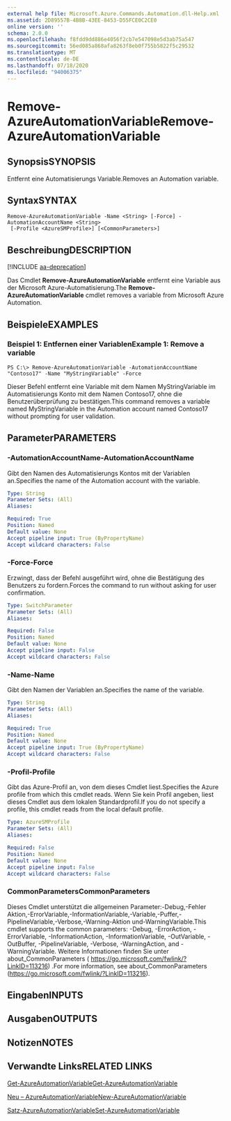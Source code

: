 ```yaml
---
external help file: Microsoft.Azure.Commands.Automation.dll-Help.xml
ms.assetid: 2D89557B-4B8B-43EE-8453-D55FCE0C2CE0
online version: ''
schema: 2.0.0
ms.openlocfilehash: f8fdd9dd886e4056f2cb7e547098e5d3ab75a547
ms.sourcegitcommit: 56ed085a868afa8263f8eb0f755b5822f5c29532
ms.translationtype: MT
ms.contentlocale: de-DE
ms.lasthandoff: 07/18/2020
ms.locfileid: "94006375"
---
```

# <span data-ttu-id="51f6a-101">Remove-AzureAutomationVariable</span><span class="sxs-lookup"><span data-stu-id="51f6a-101">Remove-AzureAutomationVariable</span></span>

## <span data-ttu-id="51f6a-102">Synopsis</span><span class="sxs-lookup"><span data-stu-id="51f6a-102">SYNOPSIS</span></span>

<span data-ttu-id="51f6a-103">Entfernt eine Automatisierungs Variable.</span><span class="sxs-lookup"><span data-stu-id="51f6a-103">Removes an Automation variable.</span></span>

## <span data-ttu-id="51f6a-104">Syntax</span><span class="sxs-lookup"><span data-stu-id="51f6a-104">SYNTAX</span></span>

```
Remove-AzureAutomationVariable -Name <String> [-Force] -AutomationAccountName <String>
 [-Profile <AzureSMProfile>] [<CommonParameters>]
```

## <span data-ttu-id="51f6a-105">Beschreibung</span><span class="sxs-lookup"><span data-stu-id="51f6a-105">DESCRIPTION</span></span>

[!INCLUDE [aa-deprecation](../include/aa-deprecation.md)]

<span data-ttu-id="51f6a-106">Das Cmdlet **Remove-AzureAutomationVariable** entfernt eine Variable aus der Microsoft Azure-Automatisierung.</span><span class="sxs-lookup"><span data-stu-id="51f6a-106">The **Remove-AzureAutomationVariable** cmdlet removes a variable from Microsoft Azure Automation.</span></span>

## <span data-ttu-id="51f6a-107">Beispiele</span><span class="sxs-lookup"><span data-stu-id="51f6a-107">EXAMPLES</span></span>

### <span data-ttu-id="51f6a-108">Beispiel 1: Entfernen einer Variablen</span><span class="sxs-lookup"><span data-stu-id="51f6a-108">Example 1: Remove a variable</span></span>
```
PS C:\> Remove-AzureAutomationVariable -AutomationAccountName "Contoso17" -Name "MyStringVariable" -Force
```

<span data-ttu-id="51f6a-109">Dieser Befehl entfernt eine Variable mit dem Namen MyStringVariable im Automatisierungs Konto mit dem Namen Contoso17, ohne die Benutzerüberprüfung zu bestätigen.</span><span class="sxs-lookup"><span data-stu-id="51f6a-109">This command removes a variable named MyStringVariable in the Automation account named Contoso17 without prompting for user validation.</span></span>

## <span data-ttu-id="51f6a-110">Parameter</span><span class="sxs-lookup"><span data-stu-id="51f6a-110">PARAMETERS</span></span>

### <span data-ttu-id="51f6a-111">-AutomationAccountName</span><span class="sxs-lookup"><span data-stu-id="51f6a-111">-AutomationAccountName</span></span>
<span data-ttu-id="51f6a-112">Gibt den Namen des Automatisierungs Kontos mit der Variablen an.</span><span class="sxs-lookup"><span data-stu-id="51f6a-112">Specifies the name of the Automation account with the variable.</span></span>

```yaml
Type: String
Parameter Sets: (All)
Aliases: 

Required: True
Position: Named
Default value: None
Accept pipeline input: True (ByPropertyName)
Accept wildcard characters: False
```

### <span data-ttu-id="51f6a-113">-Force</span><span class="sxs-lookup"><span data-stu-id="51f6a-113">-Force</span></span>
<span data-ttu-id="51f6a-114">Erzwingt, dass der Befehl ausgeführt wird, ohne die Bestätigung des Benutzers zu fordern.</span><span class="sxs-lookup"><span data-stu-id="51f6a-114">Forces the command to run without asking for user confirmation.</span></span>

```yaml
Type: SwitchParameter
Parameter Sets: (All)
Aliases: 

Required: False
Position: Named
Default value: None
Accept pipeline input: False
Accept wildcard characters: False
```

### <span data-ttu-id="51f6a-115">-Name</span><span class="sxs-lookup"><span data-stu-id="51f6a-115">-Name</span></span>
<span data-ttu-id="51f6a-116">Gibt den Namen der Variablen an.</span><span class="sxs-lookup"><span data-stu-id="51f6a-116">Specifies the name of the variable.</span></span>

```yaml
Type: String
Parameter Sets: (All)
Aliases: 

Required: True
Position: Named
Default value: None
Accept pipeline input: True (ByPropertyName)
Accept wildcard characters: False
```

### <span data-ttu-id="51f6a-117">-Profil</span><span class="sxs-lookup"><span data-stu-id="51f6a-117">-Profile</span></span>
<span data-ttu-id="51f6a-118">Gibt das Azure-Profil an, von dem dieses Cmdlet liest.</span><span class="sxs-lookup"><span data-stu-id="51f6a-118">Specifies the Azure profile from which this cmdlet reads.</span></span>
<span data-ttu-id="51f6a-119">Wenn Sie kein Profil angeben, liest dieses Cmdlet aus dem lokalen Standardprofil.</span><span class="sxs-lookup"><span data-stu-id="51f6a-119">If you do not specify a profile, this cmdlet reads from the local default profile.</span></span>

```yaml
Type: AzureSMProfile
Parameter Sets: (All)
Aliases: 

Required: False
Position: Named
Default value: None
Accept pipeline input: False
Accept wildcard characters: False
```

### <span data-ttu-id="51f6a-120">CommonParameters</span><span class="sxs-lookup"><span data-stu-id="51f6a-120">CommonParameters</span></span>
<span data-ttu-id="51f6a-121">Dieses Cmdlet unterstützt die allgemeinen Parameter:-Debug,-Fehler Aktion,-ErrorVariable,-InformationVariable,-Variable,-Puffer,-PipelineVariable,-Verbose,-Warning-Aktion und-WarningVariable.</span><span class="sxs-lookup"><span data-stu-id="51f6a-121">This cmdlet supports the common parameters: -Debug, -ErrorAction, -ErrorVariable, -InformationAction, -InformationVariable, -OutVariable, -OutBuffer, -PipelineVariable, -Verbose, -WarningAction, and -WarningVariable.</span></span> <span data-ttu-id="51f6a-122">Weitere Informationen finden Sie unter about_CommonParameters ( https://go.microsoft.com/fwlink/?LinkID=113216) .</span><span class="sxs-lookup"><span data-stu-id="51f6a-122">For more information, see about_CommonParameters (https://go.microsoft.com/fwlink/?LinkID=113216).</span></span>

## <span data-ttu-id="51f6a-123">Eingaben</span><span class="sxs-lookup"><span data-stu-id="51f6a-123">INPUTS</span></span>

## <span data-ttu-id="51f6a-124">Ausgaben</span><span class="sxs-lookup"><span data-stu-id="51f6a-124">OUTPUTS</span></span>

## <span data-ttu-id="51f6a-125">Notizen</span><span class="sxs-lookup"><span data-stu-id="51f6a-125">NOTES</span></span>

## <span data-ttu-id="51f6a-126">Verwandte Links</span><span class="sxs-lookup"><span data-stu-id="51f6a-126">RELATED LINKS</span></span>

[<span data-ttu-id="51f6a-127">Get-AzureAutomationVariable</span><span class="sxs-lookup"><span data-stu-id="51f6a-127">Get-AzureAutomationVariable</span></span>](./Get-AzureAutomationVariable.md)

[<span data-ttu-id="51f6a-128">Neu – AzureAutomationVariable</span><span class="sxs-lookup"><span data-stu-id="51f6a-128">New-AzureAutomationVariable</span></span>](./New-AzureAutomationVariable.md)

[<span data-ttu-id="51f6a-129">Satz-AzureAutomationVariable</span><span class="sxs-lookup"><span data-stu-id="51f6a-129">Set-AzureAutomationVariable</span></span>](./Set-AzureAutomationVariable.md)


